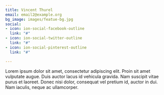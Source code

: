 ```yaml
---
title: Vincent Thurel
email: email2@example.org
bg_image: images/featue-bg.jpg
social:
- icon: ion-social-facebook-outline
  link: "#"
- icon: ion-social-twitter-outline
  link: "#"
- icon: ion-social-pinterest-outline
  link: "#"

---
```

Lorem ipsum dolor sit amet, consectetur adipiscing elit. Proin sit amet vulputate augue. Duis auctor lacus id vehicula gravida. Nam suscipit vitae purus et laoreet.
Donec nisi dolor, consequat vel pretium id, auctor in dui. Nam iaculis, neque ac ullamcorper.